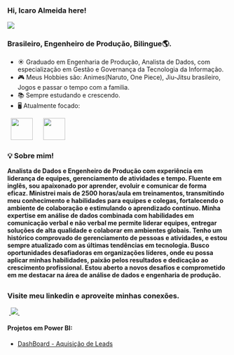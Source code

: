 ### Hi, Icaro Almeida here!
[<img src="https://img.shields.io/badge/icaroalmeidas-0A66C2?style=flat-square&logo=linkedin&logoColor=white" />](https://www.linkedin.com/in/icaroalmeidas/)

### **Brasileiro, Engenheiro de Produção, Bilingue**🌎.
- ☀ Graduado em Engenharia de Produção, Analista de Dados, com especialização em Gestão e Governança da Tecnologia da Informação.
- 🎮 Meus Hobbies são: Animes(Naruto, One Piece), Jiu-Jitsu brasileiro, Jogos e passar o tempo com a familia. 
- 📚 Sempre estudando e crescendo.
- 🖥️ Atualmente focado:
<div style="display: inline">
  &nbsp;&nbsp;<img width='50' height='50' src="https://img.icons8.com/?size=512&id=qYfwpsRXEcpc&format=png" />&nbsp;&nbsp;&nbsp;
  &nbsp;&nbsp;<img width='50' height='50' src="https://img.icons8.com/?size=512&id=50051&format=png" />&nbsp;&nbsp;&nbsp;

  ### :bulb: Sobre mim!

**Analista de Dados e Engenheiro de Produção com experiência em liderança de equipes, gerenciamento de atividades e tempo. Fluente em inglês, sou apaixonado por aprender, evoluir e comunicar de forma eficaz. Ministrei mais de 2500 horas/aula em treinamentos, transmitindo meu conhecimento e habilidades para equipes e colegas, fortalecendo o ambiente de colaboração e estimulando o aprendizado contínuo. Minha expertise em análise de dados combinada com habilidades em comunicação verbal e não verbal me permite liderar equipes, entregar soluções de alta qualidade e colaborar em ambientes globais. Tenho um histórico comprovado de gerenciamento de pessoas e atividades, e estou sempre atualizado com as últimas tendências em tecnologia. Busco oportunidades desafiadoras em organizações líderes, onde eu possa aplicar minhas habilidades, paixão pelos resultados e dedicação ao crescimento profissional. Estou aberto a novos desafios e comprometido em me destacar na área de análise de dados e engenharia de produção.**

##

### Visite meu linkedin e aproveite minhas conexões.
&nbsp;<a href="https://www.linkedin.com/in/icaroalmeidas/">
  <img src="https://img.shields.io/badge/linkedin-%230077B5.svg?style=for-the-badge&logo=linkedin&logoColor=white">
</a>&nbsp;


#### Projetos em Power BI:
- <a href="https://github.com/BrunoFelipeCB/Dataset-iris/tree/main">
    DashBoard - Aquisição de Leads
  </a>
